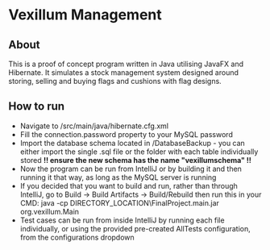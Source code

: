 # Vexillum Management

## About

This is a proof of concept program written in Java utilising JavaFX and Hibernate. It simulates a stock management system designed around storing, selling and buying flags and cushions with flag designs.

## How to run

* Navigate to /src/main/java/hibernate.cfg.xml
* Fill the connection.password property to your MySQL password
* Import the database schema located in /DatabaseBackup - you can either import the single .sql file or the folder with each table individually stored **!! ensure the new schema has the name "vexillumschema" !!**
* Now the program can be run from IntelliJ or by building it and then running it that way, as long as the MySQL server is running
* If you decided that you want to build and run, rather than through IntelliJ, go to Build -> Build Artifacts -> Build/Rebuild then run this in your CMD: java -cp DIRECTORY_LOCATION\FinalProject.main.jar org.vexillum.Main
* Test cases can be run from inside IntelliJ by running each file individually, or using the provided pre-created AllTests configuration, from the configurations dropdown
